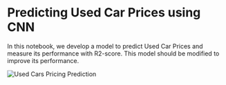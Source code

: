 # **Predicting Used Car Prices using CNN**

In this notebook, we develop a model to predict Used Car Prices and measure its performance with R2-score.
This model should be modified to improve its performance.

![Used Cars Pricing Prediction](https://i.imgur.com/hQkSJ2L.jpg)
